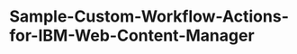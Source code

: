 Sample-Custom-Workflow-Actions-for-IBM-Web-Content-Manager
==========================================================
